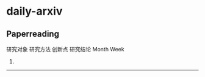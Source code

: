 # daily-arxiv
## Paperreading
研究对象    研究方法    创新点    研究结论
Month
Week

1.


---------------------



